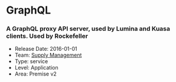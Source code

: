 # GraphQL
### A GraphQL proxy API server, used by Lumina and Kuasa clients. Used by Rockefeller
* Release Date: 2016-01-01
* Team: [Supply Management](./../teams/supply.md)
* Type: service
* Level: Application
* Area: Premise v2

